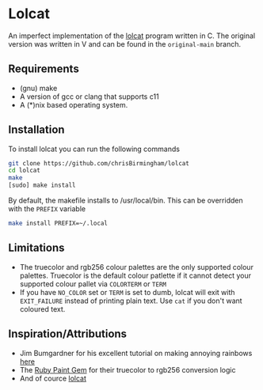 # Lolcat

An imperfect implementation of the [lolcat](https://github.com/busyloop/lolcat) 
program written in C. The original version was written in V and can be found
in the `original-main` branch.

## Requirements

* (gnu) make
* A version of gcc or clang that supports c11
* A (*)nix based operating system. 

## Installation

To install lolcat you can run the following commands

```sh
git clone https://github.com/chrisBirmingham/lolcat
cd lolcat
make
[sudo] make install
```

By default, the makefile installs to /usr/local/bin. This can be overridden
with the `PREFIX` variable

```sh
make install PREFIX=~/.local
```

## Limitations

* The truecolor and rgb256 colour palettes are the only supported colour palettes. Truecolor is the default colour patlette if it cannot detect your supported colour pallet via `COLORTERM` or `TERM`
* If you have `NO_COLOR` set or `TERM` is set to dumb, lolcat will exit with `EXIT_FAILURE` instead of printing plain text. Use `cat` if you don't want coloured text.

## Inspiration/Attributions

* Jim Bumgardner for his excellent tutorial on making annoying rainbows [here](https://krazydad.com/tutorials/makecolors.php)
* The [Ruby Paint Gem](https://github.com/janlelis/paint) for their truecolor to rgb256 conversion logic
* And of cource [lolcat](https://github.com/busyloop/lolcat)
